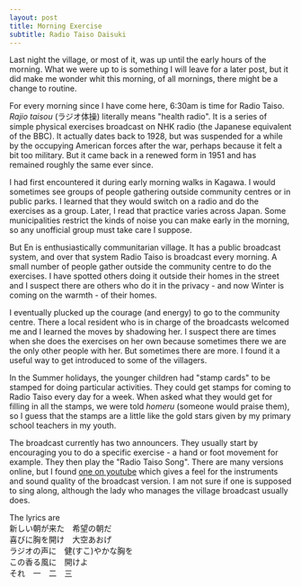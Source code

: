 ```yaml
---
layout: post
title: Morning Exercise
subtitle: Radio Taiso Daisuki
---
```

Last night the village, or most of it, was up until the early hours of the morning. What we were up to is something I will leave for a later post, but it did make me wonder whit this morning, of all mornings, there might be a change to routine. 

For every morning since I have come here, 6:30am is time for Radio Taiso.  *Rajio taisou* (ラジオ体操) literally means "health radio". It is a series of simple physical exercises broadcast on NHK radio (the Japanese equivalent of the BBC). It actually dates back to 1928, but was suspended for a while by the occupying American forces after the war, perhaps because it felt a bit too military. But it came back in a renewed form in 1951 and has remained roughly the same ever since.

I had first encountered it during early morning walks in Kagawa. I would sometimes see groups of people gathering outside community centres or in public parks. I learned that they would switch on a radio and do the exercises as a group. Later, I read that practice varies across Japan. Some municipalities restrict the kinds of noise you can make early in the morning, so any unofficial group must take care I suppose.

But En is enthusiastically communitarian village. It has a public broadcast system, and over that system Radio Taiso is broadcast every morning. A small number of people gather outside the community centre to do the exercises. I have spotted others doing it outside their homes in the street and I suspect there are others who do it in the privacy - and now Winter is coming on the warmth - of their homes.

I eventually plucked up the courage (and energy) to go to the community centre. There a local resident who is in charge of the broadcasts welcomed me and I learned the moves by shadowing her. I suspect there are times when she does the exercises on her own because sometimes there we are the only other people with her. But sometimes there are more. I found it a useful way to get introduced to some of the villagers.

In the Summer holidays, the younger children had "stamp cards" to be stamped for doing particular activities. They could get stamps for coming to Radio Taiso every day for a week. When asked what they would get for filling in all the stamps, we were told *homeru* (someone would praise them), so I guess that the stamps are a little like the gold stars given by my primary school teachers in my youth.

The broadcast currently has two announcers. They usually start by encouraging you to do a specific exercise - a hand or foot movement for example. They then play the "Radio Taiso Song". There are many versions online, but I found [one on youtube](https://youtu.be/mrfRh64v5r8) which gives a feel for the instruments and sound quality of the broadcast version. I am not sure if one is supposed to sing along, although the lady who manages the village broadcast usually does. 

The lyrics are  
新しい朝が来た　希望の朝だ  
喜びに胸を開け　大空あおげ  
ラジオの声に　健(すこ)やかな胸を  
この香る風に　開けよ  
それ　一　二　三  
